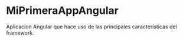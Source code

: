 # MiPrimeraAppAngular
Aplicacion Angular que hace uso de las principales características del framework.

